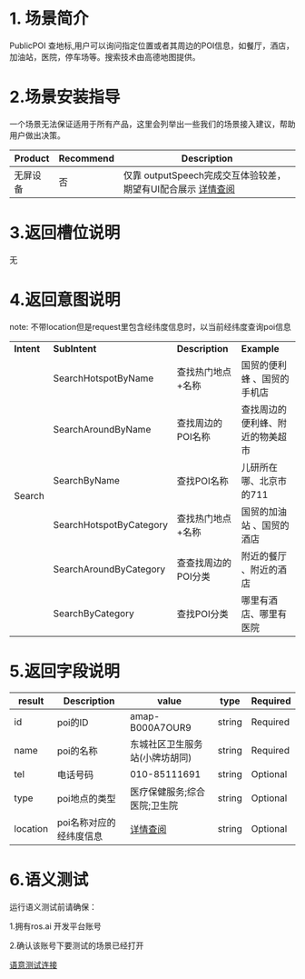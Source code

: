 # 1. 场景简介

PublicPOI 查地标,用户可以询问指定位置或者其周边的POI信息，如餐厅，酒店，加油站，医院，停车场等。搜索技术由高德地图提供。

# 2.场景安装指导

一个场景无法保证适用于所有产品，这里会列举出一些我们的场景接入建议，帮助用户做出决策。

| **Product** | **Recommend** | **Description** |
| ------------ | ------------ | ------------ |
| 无屏设备 | 否 |  仅靠 outputSpeech完成交互体验较差，期望有UI配合展示 [详情查阅](/Bot/4-SkillDocument/最佳实践.md) |


# 3.返回槽位说明

无

# 4.返回意图说明

note: 不带location但是request里包含经纬度信息时，以当前经纬度查询poi信息

<table>
    <tr>
        <td><b>Intent</b></td> 
        <td><b>SubIntent</b></td> 
        <td><b>Description</b></td> 
        <td><b>Example</b></td> 
   </tr>
   <tr>
        <td rowspan="6">Search</td>    
        <td >SearchHotspotByName</td>  
       <td >查找热门地点+名称</td>  
       <td >国贸的便利蜂 、国贸的手机店</td> 
    </tr>
   <tr>
        <td >SearchAroundByName</td>  
       <td >查找周边的POI名称</td>  
       <td >查找周边的便利蜂、附近的物美超市</td> 
   </tr>
   <tr>
        <td >SearchByName</td>  
       <td >查找POI名称</td>  
       <td >儿研所在哪、北京市的711</td> 
   </tr>
     <tr>
        <td >SearchHotspotByCategory</td>  
       <td >查找热门地点+名称</td>  
       <td >国贸的加油站 、国贸的酒店</td> 
   </tr>
        <tr>
        <td >SearchAroundByCategory</td>  
       <td >查查找周边的POI分类</td>  
       <td >附近的餐厅 、附近的酒店</td> 
   </tr>
           <tr>
        <td >SearchByCategory</td>  
       <td >查找POI分类</td>  
       <td >哪里有酒店、哪里有医院</td> 
   </tr>
    
</table>



# 5.返回字段说明

| **result** | **Description** | **value** | **type** |**Required** |
| ------------ | ------------ | ------------ | ------------ |------------ |
| id | poi的ID | amap-B000A7OUR9 | string |Required|
| name | poi的名称 | 东城社区卫生服务站(小牌坊胡同) | string |Required|
| tel | 电话号码 | 010-85111691 | string |Optional|
| type | poi地点的类型 | 医疗保健服务;综合医院;卫生院 | string |Optional|
| location | poi名称对应的经纬度信息 | [详情查阅](/Bot/3-ApiReference/rosai-client-development-protocol-intent.md#23-location-定义) | string|Optional|




# 6.语义测试
运行语义测试前请确保：

1.拥有ros.ai 开发平台账号

2.确认该账号下要测试的场景已经打开

[语意测试连接](https://passport.ros.ai/#/login)

